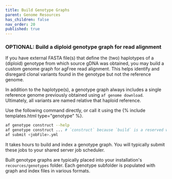```yaml
---
title: Build Genotype Graphs
parent: Genome Resources
has_children: false
nav_order: 20
published: true
---
```


### OPTIONAL: Build a diploid genotype graph for read alignment

If you have external FASTA file(s) that define the (two) haplotypes of
a (diploid) genotype from which source gDNA was obtained, 
you may build a custom genome graph for agFree read alignment. 
This helps identify and disregard clonal variants found in the genotype
but not the reference genome.

In addition to the haplotype(s), a genotype graph always includes a 
single reference genome previously obtained using `af genome download`.
Ultimately, all variants are named relative that haploid reference.

Use the following command directly, or call it using the {% include templates.html type="genotype" %}.

```sh
af genotype construct --help
af genotype construct ... # `construct` because `build` is a reserved word
af submit <jobFile>.yml
```

It takes hours to build and index a genotype graph.
You will typically submit these jobs to your shared server job scheduler.

Built genotype graphs are typically placed into your installation's `recources/genotypes` folder.
Each genotype subfolder is populated with graph and index files in various formats.
